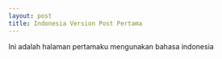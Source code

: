 ```yaml
---
layout: post
title: Indonesia Version Post Pertama
---
```


Ini adalah halaman pertamaku mengunakan bahasa indonesia 
